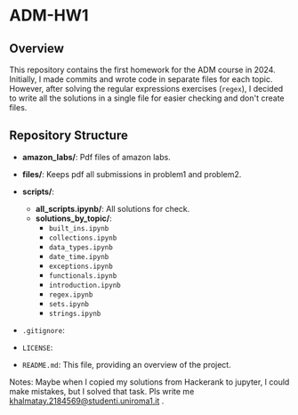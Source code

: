 # ADM-HW1

## Overview

This repository contains the first homework for the ADM course in 2024. Initially, I made commits and wrote code in separate files for each topic. However, after solving the regular expressions exercises (`regex`), I decided to write all the solutions in a single file for easier checking and don't create files.
## Repository Structure

- **amazon_labs/**: Pdf files of amazon labs.
- **files/**: Keeps pdf all submissions in problem1 and problem2.
- **scripts/**:
    - **all_scripts.ipynb/**: All solutions for check.
  - **solutions_by_topic/**: 
    - `built_ins.ipynb`
    - `collections.ipynb`
    - `data_types.ipynb`
    - `date_time.ipynb`
    - `exceptions.ipynb`
    - `functionals.ipynb`
    - `introduction.ipynb`
    - `regex.ipynb`
    - `sets.ipynb`
    - `strings.ipynb`

- `.gitignore`: 
- `LICENSE`: 
- `README.md`: This file, providing an overview of the project.

Notes: Maybe when I copied my solutions from Hackerank to jupyter, I could make mistakes, but I solved that task. Pls write me khalmatay.2184569@studenti.uniroma1.it
.
